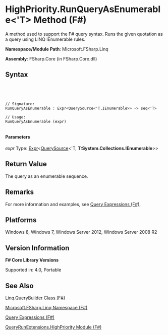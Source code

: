 # HighPriority.RunQueryAsEnumerable<'T> Method (F#)

A method used to support the F# query syntax. Runs the given quotation as a query using LINQ IEnumerable rules.

**Namespace/Module Path**: Microsoft.FSharp.Linq

**Assembly**: FSharp.Core (in FSharp.Core.dll)


## Syntax



```




// Signature:
RunQueryAsEnumerable : Expr<QuerySource<'T,IEnumerable>> -> seq<'T>

// Usage:
RunQueryAsEnumerable (expr)


```





#### Parameters
*expr*
Type: [Expr](http://msdn.microsoft.com/en-us/library/975ca4d3-ac2b-46db-9f01-23cf8b190c6e)&lt;[QuerySource](http://msdn.microsoft.com/en-us/library/873589c1-c5dc-47d9-8abf-fee7258dfb00)&lt;'T,
**T:System.Collections.IEnumerable**&gt;&gt;




## Return Value
The query as an enumerable sequence.


## Remarks
For more information and examples, see [Query Expressions (F#)](http://msdn.microsoft.com/en-us/library/ff72235c-3ad8-4215-8679-2754484823db).


## Platforms
Windows 8, Windows 7, Windows Server 2012, Windows Server 2008 R2


## Version Information
**F# Core Library Versions**

Supported in: 4.0, Portable




## See Also
[Linq.QueryBuilder Class &#40;F&#35;&#41;](Linq.QueryBuilder-Class-%5BFSharp%5D.md)

[Microsoft.FSharp.Linq Namespace &#40;F&#35;&#41;](Microsoft.FSharp.Linq-Namespace-%5BFSharp%5D.md)

[Query Expressions (F#)](http://msdn.microsoft.com/en-us/library/ff72235c-3ad8-4215-8679-2754484823db)

[QueryRunExtensions.HighPriority Module (F#)](http://msdn.microsoft.com/en-us/library/c770a5e9-68b1-4517-9234-1c8521facdb9)

